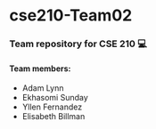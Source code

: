 <h1>cse210-Team02</h1>

<h3>Team repository for CSE 210 💻</h3>

<h4>Team members:</h4>

<ul>
  <li>Adam Lynn</li>
  <li>Ekhasomi Sunday</li>
  <li>Yllen Fernandez</li>
  <li>Elisabeth Billman</li>
</ul>
